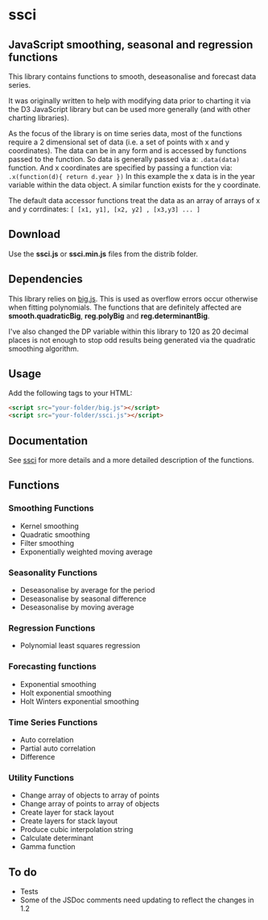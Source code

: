 # ssci
## JavaScript smoothing, seasonal and regression functions

This library contains functions to smooth, deseasonalise and forecast data series.

It was originally written to help with modifying data prior to charting it via the D3 JavaScript library but can be used more generally (and with other charting libraries).

As the focus of the library is on time series data, most of the functions require a 2 dimensional set of data (i.e. a set of points with x and y coordinates). The data can be in any form and is accessed by functions passed to the function. So data is generally passed via a:
``` .data(data) ```
function. And x coordinates are specified by passing a function via:
``` .x(function(d){ return d.year }) ```
In this example the x data is in the year variable within the data object. A similar function exists for the y coordinate.

The default data accessor functions treat the data as an array of arrays of x and y corrdinates:
``` [ [x1, y1], [x2, y2] , [x3,y3] ... ] ```

## Download
Use the **ssci.js** or **ssci.min.js** files from the distrib folder. 

## Dependencies
This library relies on [big.js](https://github.com/MikeMcl/big.js/). This is used as overflow errors occur otherwise when fitting polynomials. The functions that are definitely affected are **smooth.quadraticBig**, **reg.polyBig** and **reg.determinantBig**.

I've also changed the DP variable within this library to 120 as 20 decimal places is not enough to stop odd results being generated via the quadratic smoothing algorithm.  

## Usage
Add the following tags to your HTML:
```html
<script src="your-folder/big.js"></script>
<script src="your-folder/ssci.js"></script>
```

## Documentation
See [ssci](http://www.surveyscience.co.uk/html/ssci/ssci_js.html) for more details and a more detailed description of the functions.

## Functions

### Smoothing Functions
- Kernel smoothing
- Quadratic smoothing
- Filter smoothing
- Exponentially weighted moving average

### Seasonality Functions
- Deseasonalise by average for the period
- Deseasonalise by seasonal difference
- Deseasonalise by moving average

### Regression Functions
- Polynomial least squares regression

### Forecasting functions
- Exponential smoothing
- Holt exponential smoothing
- Holt Winters exponential smoothing

### Time Series Functions
- Auto correlation
- Partial auto correlation
- Difference

### Utility Functions
- Change array of objects to array of points
- Change array of points to array of objects
- Create layer for stack layout
- Create layers for stack layout
- Produce cubic interpolation string
- Calculate determinant
- Gamma function
 
## To do

- Tests
- Some of the JSDoc comments need updating to reflect the changes in 1.2
